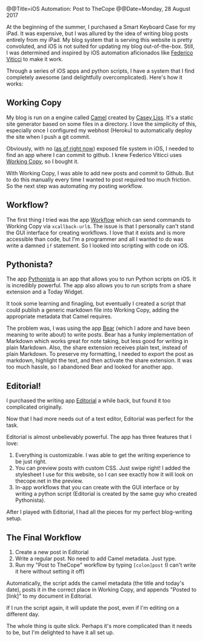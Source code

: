 @@Title=iOS Automation: Post to TheCope
@@Date=Monday, 28 August 2017


At the beginning of the summer, I purchased a Smart Keyboard Case for my iPad.  It was expensive, but I was allured by the idea of writing blog posts entirely from my iPad. My blog system that is serving this website is pretty convoluted, and iOS is not suited for updating my blog out-of-the-box.  Still, I was determined and inspired by iOS automation aficionados like [Federico Viticci](https://www.macstories.net) to make it work.

Through a series of iOS apps and python scripts, I have a system that I find completely awesome (and delightfully overcomplicated). Here's how it works:

## Working Copy
My blog is run on a engine called [Camel](https://github.com/cliss/camel) created by [Casey Liss](https://twitter.com/caseyliss). It's a static site generator based on some files in a directory. I love the simplicity of this, especially once I configured my webhost (Heroku) to automatically deploy the site when I push a git commit.  

Obviously, with no ([as of right now](https://www.macrumors.com/2017/06/05/apple-new-ios-11-files-app-for-ipad/)) exposed file system in iOS, I needed to find an app where I can commit to github.  I knew Federico Viticci uses [Working Copy](https://workingcopyapp.com), so I bought it. 

With Working Copy, I was able to add new posts and commit to Github. But to do this manually every time I wanted to post required too much friction. So the next step was automating my posting workflow.

## Workflow?
The first thing I tried was the app [Workflow](https://workflow.is) which can send commands to Working Copy via `xcallback-url`s.  The issue is that I personally can't stand the GUI interface for creating workflows. I love that it exists and is more accessible than code, but I'm a programmer and all I wanted to do was write a damned `if` statement.  So I looked into scripting with code on iOS.

## Pythonista? 
The app [Pythonista](http://omz-software.com/pythonista/) is an app that allows you to run Python scripts on iOS. It is incredibly powerful. The app also allows you to run scripts from a share extension and a Today Widget. 

It took some learning and finagling, but eventually I created a script that could publish a generic markdown file into Working Copy, adding the appropriate metadata that Camel requires. 

The problem was, I was using the app [Bear](http://www.bear-writer.com) (which I adore and have been meaning to write about) to write posts. Bear has a funky implementation of Markdown which works great for note taking, but less good for writing in plain Markdown.  Also, the share extension receives plain text, instead of plain Markdown. To preserve my formatting, I needed to export the post as markdown, highlight the text, and then activate the share extension. It was too much hassle, so I abandoned Bear and looked for another app.

## Editorial!
I purchased the writing app [Editorial](http://omz-software.com/editorial/) a while back, but found it too complicated originally. 

 Now that I had more needs out of a text editor, Editorial was perfect for the task.
 
 Editorial is almost unbelievably powerful. The app has three features that I love:
 
1. Everything is customizable. I was able to get the writing experience to be just right.
2. You can preview posts with custom CSS. Just swipe right! I added the stylesheet I use for this website, so I can see exactly how it will look on thecope.net in the preview.
3. In-app workflows that you can create with the GUI interface or by writing a python script (Editorial is created by the same guy who created Pythonista). 

After I played with Editorial, I had all the pieces for my perfect blog-writing setup.

## The Final Workflow
1. Create a new post in Editorial
2. Write a regular post. No need to add Camel metadata. Just type.
3. Run my "Post to TheCope" workflow by typing `[colon]post` (I can't write it here without setting it off)

Automatically, the script adds the camel metadata (the title and today's date), posts it in the correct place in Working Copy, and appends "Posted to [link]" to my document in Editorial.

If I run the script again, it will update the post, even if I'm editing on a different day. 

The whole thing is quite slick. Perhaps it's more complicated than it needs to be, but I'm delighted to have it all set up. 